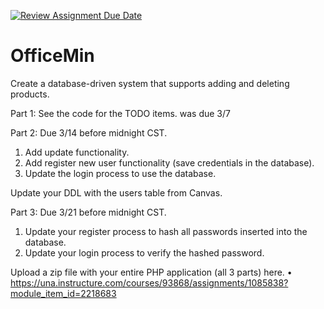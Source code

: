 [![Review Assignment Due Date](https://classroom.github.com/assets/deadline-readme-button-22041afd0340ce965d47ae6ef1cefeee28c7c493a6346c4f15d667ab976d596c.svg)](https://classroom.github.com/a/sAhjngxb)
# OfficeMin
Create a database-driven system that supports adding and deleting products.

Part 1: See the code for the TODO items.  was due 3/7

Part 2: Due 3/14 before midnight CST.

1. Add update functionality.
2. Add register new user functionality (save credentials in the database).
3. Update the login process to use the database.

Update your DDL with the users table from Canvas.

Part 3: Due 3/21 before midnight CST.

1. Update your register process to hash all passwords inserted into the database.
2. Update your login process to verify the hashed password.

Upload a zip file with your entire PHP application (all 3 parts) here.
• https://una.instructure.com/courses/93868/assignments/1085838?module_item_id=2218683
